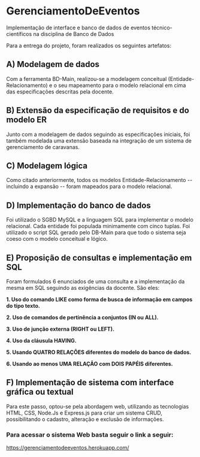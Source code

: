 # GerenciamentoDeEventos
Implementação de interface e banco de dados de eventos técnico-científicos na disciplina de Banco de Dados

Para a entrega do projeto, foram realizados os seguintes artefatos:

## A) Modelagem de dados
Com a ferramenta BD-Main, realizou-se a modelagem conceitual (Entidade-Relacionamento) e o seu mapeamento para o modelo relacional em cima das especificações descritas pela docente. 

## B) Extensão da especificação de requisitos e do modelo ER
Junto com a modelagem de dados seguindo as especificações iniciais, foi também modelada uma extensão baseada na integração de um sistema de gerenciamento de caravanas. 

## C) Modelagem lógica
Como citado anteriormente, todos os modelos Entidade-Relacionamento -- incluindo a expansão -- foram mapeados para o modelo relacional.

## D) Implementação do banco de dados
Foi utilizado o SGBD MySQL e a linguagem SQL para implementar o modelo relacional. Cada entidade foi populada minimamente com cinco tuplas. 
Foi utilizado o script SQL gerado pelo DB-Main para que todo o sistema seja coeso com o modelo conceitual e lógico. 

## E) Proposição de consultas e implementação em SQL
Foram formulados 6 enunciados de uma consulta e a implementação da mesma em SQL seguindo as exigências da docente. São eles:

**1. Uso do comando LIKE como forma de busca de informação em campos do tipo texto.**

**2. Uso de comandos de pertinência a conjuntos (IN ou ALL).**

**3. Uso de junção externa (RIGHT ou LEFT).**

**4. Uso da cláusula HAVING.**

**5. Usando QUATRO RELAÇÕES diferentes do modelo do banco de dados.**

**6. Usando ao menos UMA RELAÇÃO com DOIS PAPÉIS diferentes.**

## F) Implementação de sistema com interface gráfica ou textual
Para este passo, optou-se pela abordagem web, utilizando as tecnologias HTML, CSS, Node.Js e Express.js para criar um sistema CRUD, possibilitando o cadastro, alteração e exclusão de informações. 

### Para acessar o sistema Web basta seguir o link a seguir:
https://gerenciamentodeeventos.herokuapp.com/

